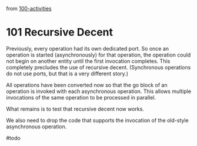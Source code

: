 from [100-activities](activities/100-activities.md)
# 101 Recursive Decent
Previously, every operation had its own dedicated port. So once an operation
is started (asynchronously) for that operation, the operation could not begin on another entity until
the first invocation completes. This completely precludes the use of recursive decent.
(Synchronous operations do not use ports, but that is a very different story.)

All operations have been converted now so that the go block of an operation is invoked with each asynchronous operation. This allows multiple invocations of the same operation to be processed in parallel.

What remains is to test that recursive decent now works.

We also need to drop the code that supports the invocation of the old-style asynchronous operation.

#todo